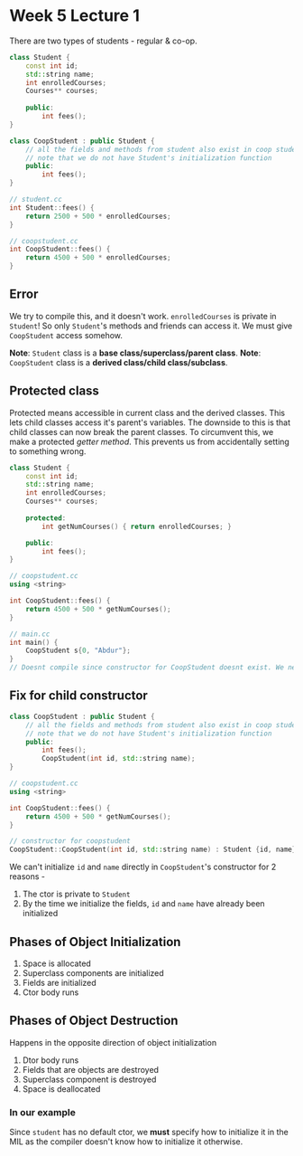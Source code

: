 # Week 5 Lecture 1

There are two types of students - regular & co-op.

```cpp
class Student {
    const int id;
    std::string name;
    int enrolledCourses;
    Courses** courses;
    
    public:
        int fees();
}
```

```cpp
class CoopStudent : public Student {
    // all the fields and methods from student also exist in coop student
    // note that we do not have Student's initialization function
    public:
        int fees();
}
```


```cpp
// student.cc
int Student::fees() {
    return 2500 + 500 * enrolledCourses;
}
```

```cpp
// coopstudent.cc
int CoopStudent::fees() {
    return 4500 + 500 * enrolledCourses;
}
```

## Error
We try to compile this, and it doesn't work. `enrolledCourses` is private in `Student`! So only `Student`'s methods and friends can access it. We must give `CoopStudent` access somehow.

**Note**: `Student` class is a **base class/superclass/parent class**.
**Note**: `CoopStudent` class is a **derived class/child class/subclass**.

## Protected class
Protected means accessible in current class and the derived classes. This lets child classes access it's parent's variables. The downside to this is that child classes can now break the parent classes. To circumvent this, we make a protected *getter method*. This prevents us from accidentally setting to something wrong.

```cpp
class Student {
    const int id;
    std::string name;
    int enrolledCourses;
    Courses** courses;
    
    protected:
        int getNumCourses() { return enrolledCourses; }

    public:
        int fees();
}
```

```cpp
// coopstudent.cc
using <string>

int CoopStudent::fees() {
    return 4500 + 500 * getNumCourses();
}
```

```cpp
// main.cc
int main() {
    CoopStudent s{0, "Abdur"};
}
// Doesnt compile since constructor for CoopStudent doesnt exist. We need Students constructor
```

## Fix for child constructor

```cpp
class CoopStudent : public Student {
    // all the fields and methods from student also exist in coop student
    // note that we do not have Student's initialization function
    public:
        int fees();
        CoopStudent(int id, std::string name);
}
```

```cpp
// coopstudent.cc
using <string>

int CoopStudent::fees() {
    return 4500 + 500 * getNumCourses();
}

// constructor for coopstudent
CoopStudent::CoopStudent(int id, std::string name) : Student {id, name} {}
```

We can't initialize `id` and `name` directly in `CoopStudent`'s constructor for 2 reasons -
1. The ctor is private to `Student`
2. By the time we initialize the fields, `id` and `name` have already been initialized


## Phases of Object Initialization
1. Space is allocated
2. Superclass components are initialized
3. Fields are initialized
4. Ctor body runs

## Phases of Object Destruction
Happens in the opposite direction of object initialization
1. Dtor body runs
2. Fields that are objects are destroyed
3. Superclass component is destroyed
4. Space is deallocated


### In our example
Since `student` has no default ctor, we **must** specify how to initialize it in the MIL as the compiler doesn't know how to initialize it otherwise. 


